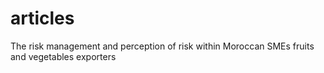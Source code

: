 # articles
The risk management and perception of risk within Moroccan SMEs fruits and vegetables exporters
